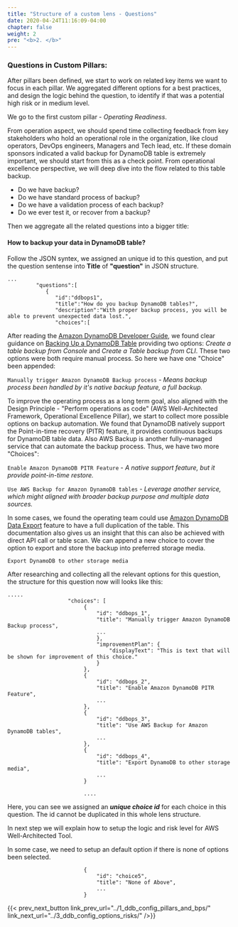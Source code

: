 ```yaml
---
title: "Structure of a custom lens - Questions"
date: 2020-04-24T11:16:09-04:00
chapter: false
weight: 2
pre: "<b>2. </b>"
---
```



### Questions in Custom Pillars:

After pillars been defined, we start to work on related key items we want to focus in each pillar. We aggregated different options for a best practices, and design the logic behind the question, to identify if that was a potential high risk or in medium level. 

We go to the first custom pillar - *Operating Readiness*.

From operation aspect, we should spend time collecting feedback from key stakeholders who hold an operational role in the organization, like cloud operators, DevOps engineers, Managers and Tech lead, etc. If these domain sponsors indicated a valid backup for DynamoDB table is extremely important, we should start from this as a check point. From operational excellence perspective, we will deep dive into the flow related to this table backup. 
- Do we have backup? 
- Do we have standard process of backup?
- Do we have a validation process of each backup?
- Do we ever test it, or recover from a backup?

Then we aggregate all the related questions into a bigger title:

#### How to backup your data in DynamoDB table?

Follow the JSON syntex, we assigned an unique id to this question, and put the question sentense into **Title** of **"question"** in JSON structure.

```
...
         "questions":[
            {
               "id":"ddbops1",
               "title":"How do you backup DynamoDB tables?",
               "description":"With proper backup process, you will be able to prevent unexpected data lost.",
               "choices":[

```

After reading the [Amazon DynamoDB Developer Guide](https://docs.aws.amazon.com/amazondynamodb/latest/developerguide/), we found clear guidance on [Backing Up a DynamoDB Table](https://docs.aws.amazon.com/amazondynamodb/latest/developerguide/Backup.Tutorial.html) providing two options: *Create a table backup from Console* and *Create a Table backup from CLI*. These two options were both require manual process. 
So here we have one "Choice" been appended:

`Manually trigger Amazon DynamoDB Backup process` - *Means backup process been handled by it's native backup feature, a full backup.*

To improve the operating process as a long term goal, also aligned with the Design Principle - "Perform operations as code" (AWS Well-Architected Framework, Operational Excellence Pillar), we start to collect more possible options on backup automation. 
We found that DynamoDB natively support the Point-in-time recovery (PITR) feature, it provides continuous backups for DynamoDB table data. Also AWS Backup is another fully-managed service that can automate the backup process. Thus, we have two more "Choices":

`Enable Amazon DynamoDB PITR Feature` - *A native support feature, but it provide point-in-time restore.*

`Use AWS Backup for Amazon DynamoDB tables` - *Leverage another service, which might aligned with broader backup purpose and multiple data sources.*

In some cases, we found the operating team could use [Amazon DynamoDB Data Export](https://docs.aws.amazon.com/amazondynamodb/latest/developerguide/DataExport.html) feature to have a full duplication of the table. This documentation also gives us an insight that this can also be achieved with direct API call or table scan. We can append a new choice to cover the option to export and store the backup into preferred storage media.

`Export DynamoDB to other storage media` 

After researching and collecting all the relevant options for this question, the structure for this question now will looks like this:

```
.....
                   "choices": [
                        {
                            "id": "ddbops_1",
                            "title": "Manually trigger Amazon DynamoDB Backup process",
                            ...
                            },
                            "improvementPlan": {
                                "displayText": "This is text that will be shown for improvement of this choice."
                            }
                        },
                        {
                            "id": "ddbops_2",
                            "title": "Enable Amazon DynamoDB PITR Feature",
                            ...
                        },
                        {
                            "id": "ddbops_3",
                            "title": "Use AWS Backup for Amazon DynamoDB tables",
                            ...
                        },
                        {
                            "id": "ddbops_4",
                            "title": "Export DynamoDB to other storage media",
                            ...
                        }

                        ....

```

Here, you can see we assigned an ***unique choice id*** for each choice in this question. The id cannot be duplicated in this whole lens structure. 

In next step we will explain how to setup the logic and risk level for AWS Well-Architected Tool. 

In some case, we need to setup an default option if there is none of options been selected. 

```
                        {
                            "id": "choice5",
                            "title": "None of Above",
                            ...
                        }
```

{{< prev_next_button link_prev_url="../1_ddb_config_pillars_and_bps/" link_next_url="../3_ddb_config_options_risks/" />}}
